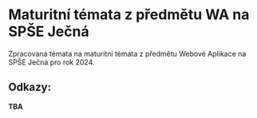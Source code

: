 # Maturitní témata z předmětu WA na SPŠE Ječná
Zpracovaná témata na maturitní témata z předmětu Webové Aplikace na SPŠE Ječná pro rok 2024.
## Odkazy:
**TBA**